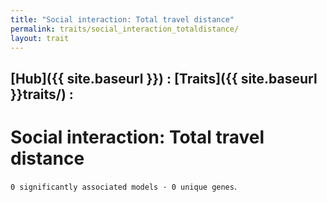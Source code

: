 ```yaml
---
title: "Social interaction: Total travel distance"
permalink: traits/social_interaction_totaldistance/
layout: trait
---
```


## [Hub]({{ site.baseurl }}) : [Traits]({{ site.baseurl }}traits/) : 

# Social interaction: Total travel distance
`0 significantly associated models · 0 unique genes`.

